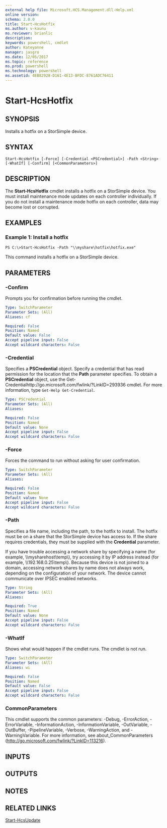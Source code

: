 ```yaml
---
external help file: Microsoft.HCS.Management.dll-Help.xml
online version: 
schema: 2.0.0
title: Start-HcsHotfix
ms.author: v-kaunu
ms.reviewer: brianlic
description: 
keywords: powershell, cmdlet
author: Kateyanne
manager: jasgro
ms.date: 12/05/2017
ms.topic: reference
ms.prod: powershell
ms.technology: powershell
ms.assetid: 4EB82928-D161-4E13-BFDC-8761ADC76411
---
```


# Start-HcsHotfix

## SYNOPSIS
Installs a hotfix on a StorSimple device.

## SYNTAX

```
Start-HcsHotfix [-Force] [-Credential <PSCredential>] -Path <String> [-WhatIf] [-Confirm] [<CommonParameters>]
```

## DESCRIPTION
The **Start-HcsHotfix** cmdlet installs a hotfix on a StorSimple device.
You must install maintenance mode updates on each controller individually.
If you do not install a maintenance mode hotfix on each controller, data may become lost or corrupted.

## EXAMPLES

### Example 1: Install a hotfix
```
PS C:\>Start-HcsHotfix -Path "\\myshare\hotfix\hotfix.exe"
```

This command installs a hotfix on a StorSimple device.

## PARAMETERS

### -Confirm
Prompts you for confirmation before running the cmdlet.

```yaml
Type: SwitchParameter
Parameter Sets: (All)
Aliases: cf

Required: False
Position: Named
Default value: False
Accept pipeline input: False
Accept wildcard characters: False
```

### -Credential
Specifies a **PSCredential** object.
Specify a credential that has read permission for the location that the **Path** parameter specifies.
To obtain a **PSCredential** object, use the Get-Credentialhttp://go.microsoft.com/fwlink/?LinkID=293936 cmdlet.
For more information, type `Get-Help Get-Credential`.

```yaml
Type: PSCredential
Parameter Sets: (All)
Aliases: 

Required: False
Position: Named
Default value: None
Accept pipeline input: False
Accept wildcard characters: False
```

### -Force
Forces the command to run without asking for user confirmation.

```yaml
Type: SwitchParameter
Parameter Sets: (All)
Aliases: 

Required: False
Position: Named
Default value: None
Accept pipeline input: False
Accept wildcard characters: False
```

### -Path
Specifies a file name, including the path, to the hotfix to install.
The hotfix must be on a share that the StorSimple device has access to.
If the share requires credentials, they must be supplied with the **Credential** parameter.

If you have trouble accessing a network share by specifying a name (for example, \\\\mysharehost\temp\\), try accessing it by IP address instead (for example, \\\\192.168.0.25\temp\\).
Because this device is not joined to a domain, accessing network shares by name does not always work, depending on the configuration of your network.
The device cannot communicate over IPSEC enabled networks.

```yaml
Type: String
Parameter Sets: (All)
Aliases: 

Required: True
Position: Named
Default value: None
Accept pipeline input: False
Accept wildcard characters: False
```

### -WhatIf
Shows what would happen if the cmdlet runs.
The cmdlet is not run.

```yaml
Type: SwitchParameter
Parameter Sets: (All)
Aliases: wi

Required: False
Position: Named
Default value: False
Accept pipeline input: False
Accept wildcard characters: False
```

### CommonParameters
This cmdlet supports the common parameters: -Debug, -ErrorAction, -ErrorVariable, -InformationAction, -InformationVariable, -OutVariable, -OutBuffer, -PipelineVariable, -Verbose, -WarningAction, and -WarningVariable. For more information, see about_CommonParameters (http://go.microsoft.com/fwlink/?LinkID=113216).

## INPUTS

## OUTPUTS

## NOTES

## RELATED LINKS

[Start-HcsUpdate](./Start-HcsUpdate.md)

